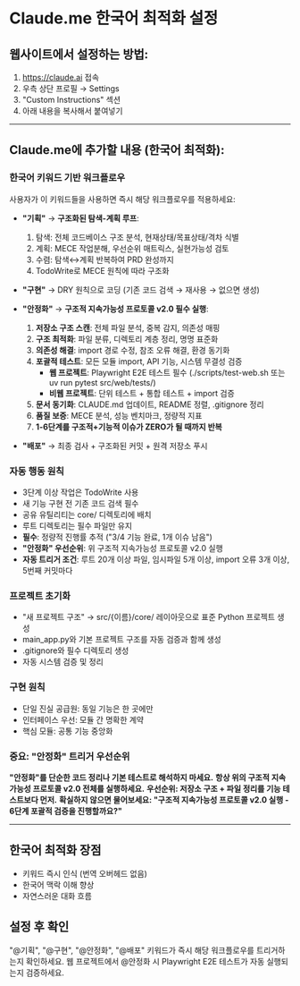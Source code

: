 # Claude.me 한국어 최적화 설정

## 웹사이트에서 설정하는 방법:
1. https://claude.ai 접속
2. 우측 상단 프로필 → Settings
3. "Custom Instructions" 섹션
4. 아래 내용을 복사해서 붙여넣기

---

## Claude.me에 추가할 내용 (한국어 최적화):

### 한국어 키워드 기반 워크플로우
사용자가 이 키워드들을 사용하면 즉시 해당 워크플로우를 적용하세요:

- **"기획"** → **구조화된 탐색-계획 루프**:
  1. 탐색: 전체 코드베이스 구조 분석, 현재상태/목표상태/격차 식별
  2. 계획: MECE 작업분해, 우선순위 매트릭스, 실현가능성 검토
  3. 수렴: 탐색↔계획 반복하여 PRD 완성까지
  4. TodoWrite로 MECE 원칙에 따라 구조화

- **"구현"** → DRY 원칙으로 코딩 (기존 코드 검색 → 재사용 → 없으면 생성)

- **"안정화"** → **구조적 지속가능성 프로토콜 v2.0 필수 실행**:
  1. **저장소 구조 스캔**: 전체 파일 분석, 중복 감지, 의존성 매핑
  2. **구조 최적화**: 파일 분류, 디렉토리 계층 정리, 명명 표준화
  3. **의존성 해결**: import 경로 수정, 참조 오류 해결, 환경 동기화
  4. **포괄적 테스트**: 모든 모듈 import, API 기능, 시스템 무결성 검증
     - **웹 프로젝트**: Playwright E2E 테스트 필수 (./scripts/test-web.sh 또는 uv run pytest src/web/tests/)
     - **비웹 프로젝트**: 단위 테스트 + 통합 테스트 + import 검증
  5. **문서 동기화**: CLAUDE.md 업데이트, README 정렬, .gitignore 정리
  6. **품질 보증**: MECE 분석, 성능 벤치마크, 정량적 지표
  7. **1-6단계를 구조적+기능적 이슈가 ZERO가 될 때까지 반복**

- **"배포"** → 최종 검사 + 구조화된 커밋 + 원격 저장소 푸시

### 자동 행동 원칙
- 3단계 이상 작업은 TodoWrite 사용
- 새 기능 구현 전 기존 코드 검색 필수
- 공유 유틸리티는 core/ 디렉토리에 배치
- 루트 디렉토리는 필수 파일만 유지
- **필수**: 정량적 진행률 추적 ("3/4 기능 완료, 1개 이슈 남음")
- **"안정화" 우선순위**: 위 구조적 지속가능성 프로토콜 v2.0 실행
- **자동 트리거 조건**: 루트 20개 이상 파일, 임시파일 5개 이상, import 오류 3개 이상, 5번째 커밋마다

### 프로젝트 초기화
- "새 프로젝트 구조" → src/{이름}/core/ 레이아웃으로 표준 Python 프로젝트 생성
- main_app.py와 기본 프로젝트 구조를 자동 검증과 함께 생성
- .gitignore와 필수 디렉토리 생성
- 자동 시스템 검증 및 정리

### 구현 원칙
- 단일 진실 공급원: 동일 기능은 한 곳에만
- 인터페이스 우선: 모듈 간 명확한 계약
- 핵심 모듈: 공통 기능 중앙화

### 중요: "안정화" 트리거 우선순위
**"안정화"를 단순한 코드 정리나 기본 테스트로 해석하지 마세요.**
**항상 위의 구조적 지속가능성 프로토콜 v2.0 전체를 실행하세요.**
**우선순위: 저장소 구조 + 파일 정리를 기능 테스트보다 먼저.**
**확실하지 않으면 물어보세요: "구조적 지속가능성 프로토콜 v2.0 실행 - 6단계 포괄적 검증을 진행할까요?"**

---

## 한국어 최적화 장점
- 키워드 즉시 인식 (번역 오버헤드 없음)
- 한국어 맥락 이해 향상
- 자연스러운 대화 흐름

## 설정 후 확인
"@기획", "@구현", "@안정화", "@배포" 키워드가 즉시 해당 워크플로우를 트리거하는지 확인하세요.
웹 프로젝트에서 @안정화 시 Playwright E2E 테스트가 자동 실행되는지 검증하세요.